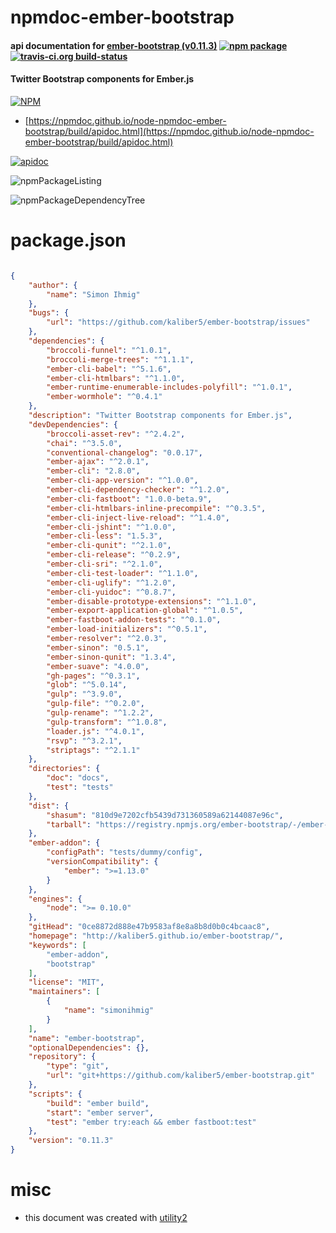 # npmdoc-ember-bootstrap

#### api documentation for  [ember-bootstrap (v0.11.3)](http://kaliber5.github.io/ember-bootstrap/)  [![npm package](https://img.shields.io/npm/v/npmdoc-ember-bootstrap.svg?style=flat-square)](https://www.npmjs.org/package/npmdoc-ember-bootstrap) [![travis-ci.org build-status](https://api.travis-ci.org/npmdoc/node-npmdoc-ember-bootstrap.svg)](https://travis-ci.org/npmdoc/node-npmdoc-ember-bootstrap)

#### Twitter Bootstrap components for Ember.js

[![NPM](https://nodei.co/npm/ember-bootstrap.png?downloads=true&downloadRank=true&stars=true)](https://www.npmjs.com/package/ember-bootstrap)

- [https://npmdoc.github.io/node-npmdoc-ember-bootstrap/build/apidoc.html](https://npmdoc.github.io/node-npmdoc-ember-bootstrap/build/apidoc.html)

[![apidoc](https://npmdoc.github.io/node-npmdoc-ember-bootstrap/build/screenCapture.buildCi.browser.%252Ftmp%252Fbuild%252Fapidoc.html.png)](https://npmdoc.github.io/node-npmdoc-ember-bootstrap/build/apidoc.html)

![npmPackageListing](https://npmdoc.github.io/node-npmdoc-ember-bootstrap/build/screenCapture.npmPackageListing.svg)

![npmPackageDependencyTree](https://npmdoc.github.io/node-npmdoc-ember-bootstrap/build/screenCapture.npmPackageDependencyTree.svg)



# package.json

```json

{
    "author": {
        "name": "Simon Ihmig"
    },
    "bugs": {
        "url": "https://github.com/kaliber5/ember-bootstrap/issues"
    },
    "dependencies": {
        "broccoli-funnel": "^1.0.1",
        "broccoli-merge-trees": "^1.1.1",
        "ember-cli-babel": "^5.1.6",
        "ember-cli-htmlbars": "^1.1.0",
        "ember-runtime-enumerable-includes-polyfill": "^1.0.1",
        "ember-wormhole": "^0.4.1"
    },
    "description": "Twitter Bootstrap components for Ember.js",
    "devDependencies": {
        "broccoli-asset-rev": "^2.4.2",
        "chai": "^3.5.0",
        "conventional-changelog": "0.0.17",
        "ember-ajax": "^2.0.1",
        "ember-cli": "2.8.0",
        "ember-cli-app-version": "^1.0.0",
        "ember-cli-dependency-checker": "^1.2.0",
        "ember-cli-fastboot": "1.0.0-beta.9",
        "ember-cli-htmlbars-inline-precompile": "^0.3.5",
        "ember-cli-inject-live-reload": "^1.4.0",
        "ember-cli-jshint": "^1.0.0",
        "ember-cli-less": "1.5.3",
        "ember-cli-qunit": "^2.1.0",
        "ember-cli-release": "^0.2.9",
        "ember-cli-sri": "^2.1.0",
        "ember-cli-test-loader": "^1.1.0",
        "ember-cli-uglify": "^1.2.0",
        "ember-cli-yuidoc": "^0.8.7",
        "ember-disable-prototype-extensions": "^1.1.0",
        "ember-export-application-global": "^1.0.5",
        "ember-fastboot-addon-tests": "^0.1.0",
        "ember-load-initializers": "^0.5.1",
        "ember-resolver": "^2.0.3",
        "ember-sinon": "0.5.1",
        "ember-sinon-qunit": "1.3.4",
        "ember-suave": "4.0.0",
        "gh-pages": "^0.3.1",
        "glob": "^5.0.14",
        "gulp": "^3.9.0",
        "gulp-file": "^0.2.0",
        "gulp-rename": "^1.2.2",
        "gulp-transform": "^1.0.8",
        "loader.js": "^4.0.1",
        "rsvp": "^3.2.1",
        "striptags": "^2.1.1"
    },
    "directories": {
        "doc": "docs",
        "test": "tests"
    },
    "dist": {
        "shasum": "810d9e7202cfb5439d731360589a62144087e96c",
        "tarball": "https://registry.npmjs.org/ember-bootstrap/-/ember-bootstrap-0.11.3.tgz"
    },
    "ember-addon": {
        "configPath": "tests/dummy/config",
        "versionCompatibility": {
            "ember": ">=1.13.0"
        }
    },
    "engines": {
        "node": ">= 0.10.0"
    },
    "gitHead": "0ce8872d888e47b9583af8e8a8b8d0b0c4bcaac8",
    "homepage": "http://kaliber5.github.io/ember-bootstrap/",
    "keywords": [
        "ember-addon",
        "bootstrap"
    ],
    "license": "MIT",
    "maintainers": [
        {
            "name": "simonihmig"
        }
    ],
    "name": "ember-bootstrap",
    "optionalDependencies": {},
    "repository": {
        "type": "git",
        "url": "git+https://github.com/kaliber5/ember-bootstrap.git"
    },
    "scripts": {
        "build": "ember build",
        "start": "ember server",
        "test": "ember try:each && ember fastboot:test"
    },
    "version": "0.11.3"
}
```



# misc
- this document was created with [utility2](https://github.com/kaizhu256/node-utility2)

